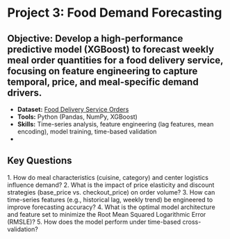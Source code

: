  # Project 3: Food Demand Forecasting 
 ## Objective: Develop a high-performance predictive model (XGBoost) to forecast weekly meal order quantities for a food delivery service, focusing on feature engineering to capture temporal, price, and meal-specific demand drivers.
 
- **Dataset:** [Food Delivery Service Orders](https://www.kaggle.com/datasets/kannanaikkal/food-demand-forecasting/data?select=train.csv)
- **Tools:** Python (Pandas, NumPy, XGBoost)
- **Skills:** Time-series analysis, feature engineering (lag features, mean encoding), model training, time-based validation
- 
## Key Questions
1\. How do meal characteristics (cuisine, category) and center logistics influence demand?
2\. What is the impact of price elasticity and discount strategies (base_price vs. checkout_price) on order volume?
3\. How can time-series features (e.g., historical lag, weekly trend) be engineered to improve forecasting accuracy?
4\. What is the optimal model architecture and feature set to minimize the Root Mean Squared Logarithmic Error (RMSLE)?
5\. How does the model perform under time-based cross-validation?
